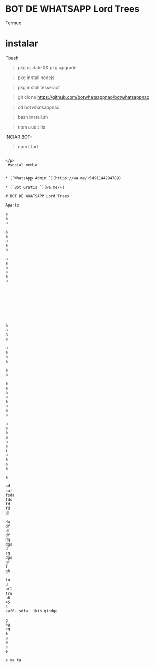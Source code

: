 # BOT DE WHATSAPP Lord Trees
Termux

# instalar 

``bash

> pkg update && pkg upgrade 


> pkg install nodejs


> pkg install tesseract 


> git clone https://github.com/botwhatsappnao/botwhatsappnao


> cd botwhatsappnao


> bash install.sh


> npm audit fix

  INCIAR BOT:

> npm start
```

</p> 
 #sosial media


* [`WhatsApp Admin `](https://wa.me/+5491144294789)

* [`Bot Gratis `](wa.me/+)

# BOT DE WHATSAPP Lord Trees

Aparte

a
a
a

a
a
a
a
a

a
a
a
a
a
a









a
a
a
a

a
a
a
a

a
a

a
a
a
a
a
a
a
a

a
a
a
a
a
a
s
a
a
a
a

a

ad
saf
fsda
fds
fd
fd
df

da
df
df
df
dg
dgs
d
sg
dgs
gf
f
gh

tu
u
urt
tru
u6
45
4
safñ-.sdfa  jkih gihdge

g
eg
eg
e
g
e
e
e

e ya ta

